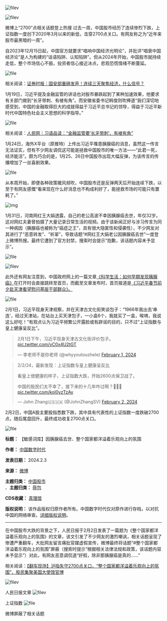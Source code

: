 ![filev](https://chinadigitaltimes.net/chinese/files/2024/02/image-1706953623789.png)  

![filev](https://chinadigitaltimes.net/chinese/files/2024/02/image-1706953256504.png)  

微博上“2700”点相关话题登上热搜
过去一周，中国股市经历了连续惨烈下跌，上证指数一度创下2020年3月以来的新低，击穿2700点关口。有网友称之为“近年来股市最黑暗的一周”。


自2023年12月15日起，中国官方就要求“唱响中国经济光明论”，并批评“唱衰中国经济论”是人为构建的“话语陷阱、认知陷阱”。但从2024年开始，中国股市就持续走低，整个市场信心不振，投资者信心接近冰点，悲观恐慌情绪不断蔓延。


![file](https://chinadigitaltimes.net/chinese/files/2024/02/image-1706953888834.png)


相关阅读：[证券时报｜国安部重磅发声！连续三天聚焦经济，什么信号？](https://www.stcn.com/article/detail/1065649.html "证券时报｜国安部重磅发声！连续三天聚焦经济，什么信号？")


1月19日，习近平提及金融监管的讲话也对股市暴跌起到了某种加速效果，他要求有关部门做到“长牙带刺、有棱有角”。而安徽省委书记韩俊则吹捧道“我们深切地感受到，中国的金融取得巨大的成就得益于习近平总书记的领导，得益于习近平新时代中国特色社会主义思想的科学指导。”


![file](https://chinadigitaltimes.net/chinese/files/2024/02/image-1706953447877.png)


相关阅读：[人民网｜习语品读：“金融监管要’长牙带刺’、有棱有角”](http://politics.people.com.cn/n1/2024/0123/c1001-40164636.html "人民网｜习语品读：“金融监管要'长牙带刺'、有棱有角”")


1月24日，海外X平台（原推特）上传出习近平罹患胰腺癌的消息，虽然这一传言无法证实，但有不少网友调侃这可能是拯救中国股市的唯一方法——“此君一死，经济能活”。颇为巧合的是，1月25、26日中国股市出现大幅反弹，为该传言的传播增加了一丝喜剧效果。


![file](https://chinadigitaltimes.net/chinese/files/2024/02/image-1706955497775.png)


从本周开始，即便各种政策暖风频吹，中国股市还是反弹两天后开始连续下跌，以至于有网友感慨“看来现在什么好消息也不构成利好了，能拯救市场的可能只有噩耗了。”


![img](https://chinadigitaltimes.net/chinese/files/2024/01/2024.1.30.png)


1月31日，河南网红王大娟透露，自己的老公高波不幸因胰腺癌去世，年仅32岁。这对网红夫妻曾拍摄了大量记录日常生活的视频。由于该新闻正好与涉习传言为同一种病因（胰腺癌也被称为“癌症之王”，具有很大隐匿性和侵袭性），不少网友对其进行了“恶意转发”、“祈翠”，导致话题“#网红王大娟老公因胰腺癌去世”一度登上微博热搜。最终它遭到了官方封禁，搜索时会提示“抱歉，该话题内容未予显示”。


![file](https://chinadigitaltimes.net/chinese/files/2024/02/image-1706957498126.png)  

![filev](https://chinadigitaltimes.net/chinese/files/2024/02/image-1706957486441.png)


此外还有网友注意到，中国政府网上的一篇文章[《科学生活：如何早期发现胰腺癌》](https://www.gov.cn/govweb/fwxx/kp/2008-07/01/content_1032060.htm "《科学生活：如何早期发现胰腺癌》")在打开时会直接跳转至首页，而截至文章发布时，首页报道是[《习近平春节前夕赴天津看望慰问基层干部群众》。](https://web.archive.org/web/20240203011625/https://www.gov.cn/ "《习近平春节前夕赴天津看望慰问基层干部群众》。")


![file](https://chinadigitaltimes.net/chinese/files/2024/02/image-1706958201212.png)


2月1日，习近平现身天津视察，并在天津古文化街笑谈包子：“1966年我出去‘串连’，经过天津站，在站台上买天津包子，一小盒6个，我就买了一盒，唉唷，我说这么好吃！”有观点认为习近平频繁公开露脸或有辟谣的目的，只不过“上证指数与皇上健康呈反比”。



> 
> 2月1日下午，习近平现身天津古文化街评价包子。 [pic.twitter.com/vC0x4U2tGT](https://t.co/vC0x4U2tGT)
> 
> 
> — 李老师不是你老师 (@whyyoutouzhele) [February 1, 2024](https://twitter.com/whyyoutouzhele/status/1753146338194108443?ref_src=twsrc%5Etfw)
> 
> 




> 
> 2/2/24，最新发现：上证指数与皇上健康呈反比
> 
> 
> 看皇上很健康的样子，上证指数大跌，开始2600点保卫战了。
> 
> 
> 中国的股民们太不幸了，接下来的十几年咋过啊？🤣🤣🤣 [pic.twitter.com/koI0yzTzAy](https://t.co/koI0yzTzAy)
> 
> 
> — John Zhang🇺🇸🇺🇦 (@JohnZhangSV) [February 2, 2024](https://twitter.com/JohnZhangSV/status/1753303950382833980?ref_src=twsrc%5Etfw)
> 
> 



2月2日，中国A股主要股指悉数下跌，其中具有代表性的上证指数一度跌破2700点，随后尾盘回升，最终成功收复2700点关口。


![file](https://chinadigitaltimes.net/chinese/files/2024/02/image-1706958683850.png)




**标题：** 【敏感词库】因胰腺癌去世、整个国家都洋溢着乐观向上的氛围  

**作者：** [中国数字时代](https://chinadigitaltimes.net/space/中国数字时代)  

**发表日期：** 2024.2.3  

**来源：** [微博](https://chinadigitaltimes.net/chinese/feed)  

**主题归类：** [中国股市](https://chinadigitaltimes.net/space/中国股市)  
、**主题归类：** [辱包](https://chinadigitaltimes.net/space/辱包)  

**CDS收藏：** [真理馆](https://chinadigitaltimes.net/space/%E7%9C%9F%E7%90%86%E9%A6%86)  

**版权说明：** 该作品版权归原作者所有。中国数字时代仅对原作进行存档，以对抗中国的网络审查。[详细版权说明](https://chinadigitaltimes.net/chinese/copyright)。




---


在中国股市大跌的背景之下，人民日报于2月2日发表了一篇题为《整个国家都洋溢着乐观向上的氛围》的文章，该文引发了不少网友的激烈嘲讽，相关话题呈现了惨遭严重翻车，大批网友留言痛批官媒虚假宣传，微博最终将话题“#整个国家都洋溢着乐观向上的氛围”屏蔽（搜索时提示“根据相关法律法规和政策，该话题内容未予显示”）对此，有网友恶意调侃道“好假，除非那胰腺癌是真的……”


相关阅读：[【翻车现场】沪指失守2700点关口，“整个国家都洋溢着乐观向上的氛围”，股民集聚美国大使馆官博](https://chinadigitaltimes.net/chinese/704738.html "【翻车现场】沪指失守2700点关口，“整个国家都洋溢着乐观向上的氛围”，股民集聚美国大使馆官博")


![filev](https://chinadigitaltimes.net/chinese/files/2024/02/image-1706959183912.png)  

人民日报文章
![filev](https://chinadigitaltimes.net/chinese/files/2024/02/image-1706959927649.png)  

上证指数
![file](https://chinadigitaltimes.net/chinese/files/2024/02/image-1706959346948.png)  

微博屏蔽了相关话题





